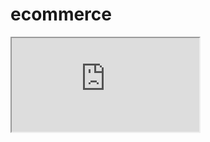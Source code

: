 # ecommerce
<iframe src= "https://public.tableau.com/app/profile/chris.nishimura/viz/E-commerceTransactionDashBoard/Dashboard1?publish=yes"></iframe>
